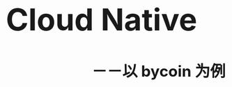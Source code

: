 <!-- ex_nonav -->
<br>
<br>
<br>
<br>
<br>
<!-- <h1 align="center">README</h1> -->
<h1 style="font-size:500%";>Cloud Native</h1>
<h1 style="font-size:250%" align="right";>－－以 bycoin 为例</h1>
<br>
<br>
<br>
<br>
<br>
<br>

<!-- 
思想 PaaS（怎么参考他设计？)
怎么解决
从例子出发
机器成本、维护（编写配置）成本，具体怎么个成本
如何 HA， 为什么可以 HA, 成本如何

解释 bycoin 模块
太散
分享的目的是什么
为什么要用  解决了什么问题  带来什么效果


单体 硬件挂了  虚拟机启动  容器化  维护 发布  升级 扩展 测量
 -->